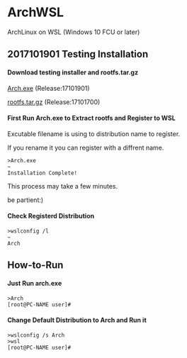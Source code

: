 # ArchWSL
ArchLinux on WSL (Windows 10 FCU or later)


## 2017101901 Testing Installation
#### Download testing installer and rootfs.tar.gz
[Arch.exe](https://github.com/yuk7/ArchWSL/releases/download/17101901/Arch.exe) (Release:17101901)

[rootfs.tar.gz](https://github.com/yuk7/ArchWSL/releases/download/17101700/rootfs.tar.gz) (Release:17101700)


#### First Run Arch.exe to Extract rootfs and Register to WSL
Excutable filename is using to distribution name to register.

If you rename it you can register with a diffrent name.

```dos
>Arch.exe
~
Installation Complete!
```
This process may take a few minutes.

be partient:)


#### Check Registerd Distribution
```dos
>wslconfig /l
~
Arch
```


## How-to-Run
#### Just Run arch.exe
```dos
>Arch
[root@PC-NAME user]#
```

#### Change Default Distribution to Arch and Run it
```dos
>wslconfig /s Arch
>wsl
[root@PC-NAME user]#
```
